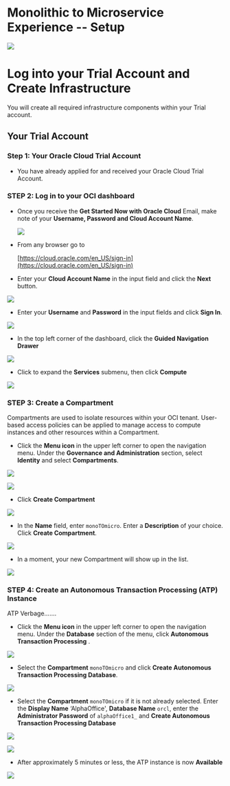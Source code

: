 # Monolithic to Microservice Experience -- Setup
  ![](images/050/Title.png)
	
# Log into your Trial Account and Create Infrastructure

You will create all required infrastructure components within your Trial account.

## Your Trial Account

### **Step 1**: Your Oracle Cloud Trial Account

  - You have already applied for and received your Oracle Cloud Trial Account.

### **STEP 2**: Log in to your OCI dashboard

  - Once you receive the **Get Started Now with Oracle Cloud** Email, make note of your **Username, Password and Cloud Account Name**.

    ![](images/050/image1.png)

  - From any browser go to

    [https://cloud.oracle.com/en_US/sign-in](https://cloud.oracle.com/en_US/sign-in)

  - Enter your **Cloud Account Name** in the input field and click the **Next** button.

  ![](images/050/image2.png)

  - Enter your **Username** and **Password** in the input fields and click **Sign In**.

  ![](images/050/image3.png)

  - In the top left corner of the dashboard, click the **Guided Navigation Drawer**

  ![](images/050/image4.png)

  - Click to expand the **Services** submenu, then click **Compute**

  ![](images/050/image5.png)

### **STEP 3**: Create a Compartment

Compartments are used to isolate resources within your OCI tenant. User-based access policies can be applied to manage access to compute instances and other resources within a Compartment.

  - Click the **Menu icon** in the upper left corner to open the navigation menu. Under the **Governance and Administration** section, select **Identity** and select **Compartments**.

  ![](images/050/image6.png)

  ![](images/050/image7.png)

  - Click **Create Compartment**

  ![](images/050/image8.png)

  - In the **Name** field, enter `monoTOmicro`. Enter a **Description** of your choice. Click **Create Compartment**.

  ![](images/050/image9.png)

  - In a moment, your new Compartment will show up in the list.

  ![](images/050/image10.png)

### **STEP 4**: Create an Autonomous Transaction Processing (ATP) Instance

ATP Verbage.......

  - Click the **Menu icon** in the upper left corner to open the navigation menu. Under the **Database** section of the menu, click **Autonomous Transaction Processing** .

  ![](images/050/image11.png)

  - Select the **Compartment** `monoTOmicro` and click **Create Autonomous Transaction Processing Database**.

  ![](images/050/image12.png)

  - Select the **Compartment** `monoTOmicro` if it is not already selected. Enter the **Display Name** ‘AlphaOffice', **Database Name** `orcl`, enter the **Administrator Password** of `alphaOffice1_` and **Create Autonomous Transaction Processing Database**

  ![](images/050/image13.png)

  ![](images/050/image14.png)

  - After approximately 5 minutes or less, the ATP instance is now **Available**

  ![](images/050/image15.png)